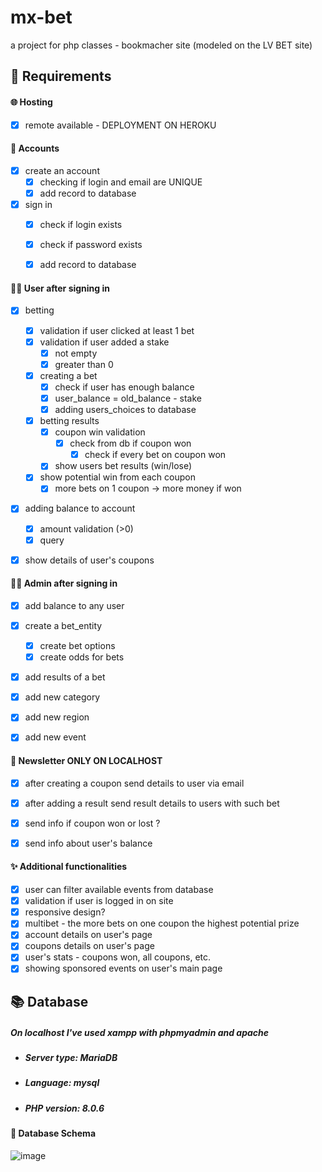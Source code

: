 # mx-bet
a project for php classes - bookmacher site (modeled on the LV BET site)

## 🎈 Requirements

#### 🌐 Hosting
- [x] remote available - DEPLOYMENT ON HEROKU

#### 💼 Accounts
- [x] create an account
  - [x] checking if login and email are UNIQUE
  - [x] add record to database
- [x] sign in
  - [x] check if login exists
  - [x] check if password exists
  - [x] add record to database


#### 🙋‍♂️ User after signing in
- [x] betting
  - [x] validation if user clicked at least 1 bet
  - [x] validation if user added a stake
    - [x] not empty
    - [x] greater than 0
  - [x] creating a bet
    - [x] check if user has enough balance
    - [x] user_balance = old_balance - stake
    - [x] adding users_choices to database
  - [x] betting results
    - [x] coupon win validation
      - [x] check from db if coupon won
        - [x] check if every bet on coupon won
    - [x] show users bet results (win/lose)
  - [x] show potential win from each coupon
    - [x] more bets on 1 coupon -> more money if won
- [x] adding balance to account
  - [x] amount validation (>0)
  - [x] query
- [x] show details of user's coupons 


#### 👮‍♂️ Admin after signing in
- [x] add balance to any user
- [x] create a bet_entity
  - [x] create bet options
  - [x] create odds for bets
- [x] add results of a bet
- [x] add new category
- [x] add new region
- [x] add new event


#### 📝 Newsletter ONLY ON LOCALHOST
- [x] after creating a coupon send details to user via email
- [x] after adding a result send result details to users with such bet
- [x] send info if coupon won or lost ?
- [x] send info about user's balance


#### ✨ Additional functionalities
- [x] user can filter available events from database
- [x] validation if user is logged in on site
- [x] responsive design?
- [x] multibet - the more bets on one coupon the highest potential prize
- [x] account details on user's page
- [x] coupons details on user's page
- [x] user's stats - coupons won, all coupons, etc.
- [x] showing sponsored events on user's main page

## 📚 Database
##### On localhost I've used xampp with phpmyadmin and apache
- ##### Server type: MariaDB
- ##### Language: mysql
- ##### PHP version: 8.0.6
#### 📖 Database Schema
![image](https://user-images.githubusercontent.com/76202102/122311270-185c5f80-cf12-11eb-9d1c-6136b16dd19f.png)
